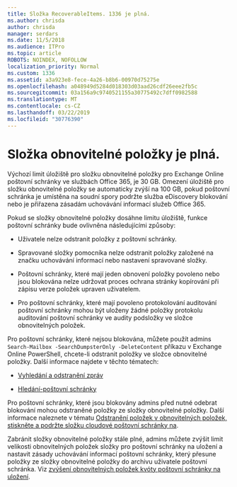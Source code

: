 ```yaml
---
title: Složka RecoverableItems. 1336 je plná.
ms.author: chrisda
author: chrisda
manager: serdars
ms.date: 11/5/2018
ms.audience: ITPro
ms.topic: article
ROBOTS: NOINDEX, NOFOLLOW
localization_priority: Normal
ms.custom: 1336
ms.assetid: a3a923e8-fece-4a26-b8b6-00970d75275e
ms.openlocfilehash: a048949d5284d018303d03aad26cdf26eee2fb5c
ms.sourcegitcommit: 03a156a9c9740521155a30775492c7dff0982588
ms.translationtype: MT
ms.contentlocale: cs-CZ
ms.lasthandoff: 03/22/2019
ms.locfileid: "30776390"
---
```

# <a name="the-recoverable-items-folder-is-full"></a>Složka obnovitelné položky je plná.

Výchozí limit úložiště pro složku obnovitelné položky pro Exchange Online poštovní schránky ve službách Office 365, je 30 GB. Omezení úložiště pro složku obnovitelné položky se automaticky zvýší na 100 GB, pokud poštovní schránka je umístěna na soudní spory podržte služba eDiscovery blokování nebo je přiřazena zásadám uchovávání informací služeb Office 365.
  
Pokud se složky obnovitelné položky dosáhne limitu úložiště, funkce poštovní schránky bude ovlivněna následujícími způsoby:
  
- Uživatele nelze odstranit položky z poštovní schránky.
    
- Spravované složky pomocníka nelze odstranit položky založené na značku uchovávání informací nebo nastavení spravované složky.
    
- Poštovní schránky, které mají jeden obnovení položky povoleno nebo jsou blokována nelze udržovat proces ochrana stránky kopírování při zápisu verze položek upraven uživatelem.
    
- Pro poštovní schránky, které mají povoleno protokolování auditování poštovní schránky mohou být uloženy žádné položky protokolu auditování poštovní schránky ve audity podsložky ve složce obnovitelných položek.
    
Pro poštovní schránky, které nejsou blokována, můžete použít admins `Search-Mailbox -SearchDumpsterOnly -DeleteContent` příkazu v Exchange Online PowerShell, chcete-li odstranit položky ve složce obnovitelné položky. Další informace najdete v těchto tématech: 
  
- [Vyhledání a odstranění zpráv](https://docs.microsoft.com/office365/securitycompliance/search-for-and-delete-messagesadmin-help)
    
- [Hledání-poštovní schránky](https://docs.microsoft.com/powershell/module/exchange/mailboxes/Search-Mailbox)
    
Pro poštovní schránky, které jsou blokovány admins před nutné odebrat blokování mohou odstraněné položky ze složky obnovitelné položky. Další informace naleznete v tématu [Odstranění položek v obnovitelných položek, stiskněte a podržte složku cloudové poštovní schránky na](https://docs.microsoft.com/office365/securitycompliance/delete-items-in-the-recoverable-items-folder-of-mailboxes-on-hold).
  
Zabránit složky obnovitelné položky stále plné, admins můžete zvýšit limit velikosti obnovitelných položek složky pro poštovní schránky na uložení a nastavit zásady uchovávání informací poštovní schránky, který přesune položky ze složky obnovitelné položky do archivu uživatele poštovní schránka. Viz [zvýšení obnovitelných položek kvóty poštovní schránky na uložení](https://docs.microsoft.com/office365/securitycompliance/increase-the-recoverable-quota-for-mailboxes-on-hold).
  

